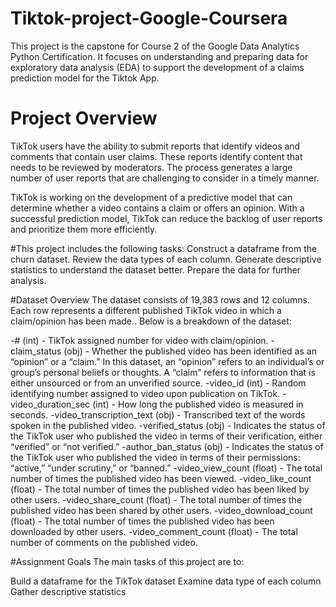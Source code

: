 # Tiktok-project-Google-Coursera
This project is the capstone for Course 2 of the Google Data Analytics Python Certification. It focuses on understanding and preparing data for exploratory data analysis (EDA) to support the development of a claims prediction model for the Tiktok App.

# Project Overview
TikTok users have the ability to submit reports that identify videos and comments that contain user claims. These reports identify content that needs to be reviewed by moderators. The process generates a large number of user reports that are challenging to consider in a timely manner. 

TikTok is working on the development of a predictive model that can determine whether a video contains a claim or offers an opinion. With a successful prediction model, TikTok can reduce the backlog of user reports and prioritize them more efficiently.

#This project includes the following tasks:
Construct a dataframe from the churn dataset.
Review the data types of each column.
Generate descriptive statistics to understand the dataset better.
Prepare the data for further analysis.


#Dataset Overview
The dataset consists of 19,383 rows and 12 columns. Each row represents a different published TikTok video in which a claim/opinion has been made.. Below is a breakdown of the dataset:

-# (int) - TikTok assigned number for video with claim/opinion.
-claim_status (obj) - Whether the published video has been identified as an “opinion” or a “claim.” In this dataset, an “opinion” refers to an individual’s or group’s personal beliefs or thoughts. A “claim” refers to information that is either unsourced or from an unverified source.
-video_id (int) - Random identifying number assigned to video upon publication on TikTok.
-video_duration_sec (int) - How long the published video is measured in seconds.
-video_transcription_text (obj) - Transcribed text of the words spoken in the published video.
-verified_status (obj) - Indicates the status of the TikTok user who published the video in terms of their verification, either “verified” or “not verified.” 
-author_ban_status (obj) - Indicates the status of the TikTok user who published the video in terms of their permissions: “active,” “under scrutiny,” or “banned.”
-video_view_count (float) - The total number of times the published video has been viewed.
-video_like_count (float) - The total number of times the published video has been liked by other users. 
-video_share_count (float) - The total number of times the published video has been shared by other users.
-video_download_count (float) - The total number of times the published video has been downloaded by other users. 
-video_comment_count (float) - The total number of comments on the published video. 


#Assignment Goals
The main tasks of this project are to:

Build a dataframe for the TikTok dataset
Examine data type of each column
Gather descriptive statistics
